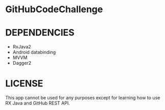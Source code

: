# GitHubCodeChallenge


# DEPENDENCIES 

- RxJava2
- Android databinding
- MVVM
- Dagger2

# LICENSE
This app cannot be used for any purposes except for learning how to use RX Java and GitHub REST API.
